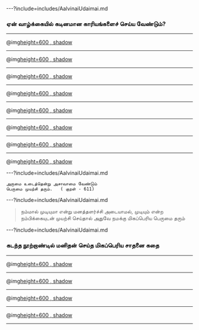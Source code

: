 ---?include=includes/AalvinaiUdaimai.md

### ஏன் வாழ்க்கையில் கடினமான காரியங்களைச் செய்ய வேண்டும்?

---

@img[height=600 , shadow](https://image.freepik.com/free-vector/big-team-celebrating-huge-business-success_3446-607.jpg)

---

@img[height=600 , shadow](https://image.freepik.com/free-photo/high-angle-woman-climbing-buildings_23-2148698882.jpg)

---

@img[height=600 , shadow](https://image.freepik.com/free-vector/business-thinking-background_1361-1262.jpg)

---

@img[height=600 , shadow](https://image.freepik.com/free-photo/female-student-playing-violin_107420-64785.jpg)


---

@img[height=600 , shadow](https://image.freepik.com/free-photo/cheerful-boy-swimming-pool_1098-20838.jpg)

---

@img[height=600 , shadow](https://image.freepik.com/free-photo/three-architects-front-building-with-big-windows_23-2147702506.jpg)

---

@img[height=600 , shadow](https://image.freepik.com/free-photo/girl-feels-exhausted-looks-sleepy_144627-51523.jpg)

---

@img[height=600 , shadow](https://image.freepik.com/free-photo/confused-bearded-man-shouting-standing-blackboard-backgro_176420-2937.jpg)

---?include=includes/AalvinaiUdaimai.md

```
அருமை உடைத்தென்று அசாவாமை வேண்டும்
பெருமை முயற்சி தரும்.	( குறள் - 611)

```

---?include=includes/AalvinaiUdaimai.md

> நம்மால் முடியுமா என்று மனத்தளர்ச்சி அடையாமல், முடியும் என்ற நம்பிக்கையுடன் முயற்சி செய்தால் அதுவே நமக்கு மிகப்பெரிய பெருமை தரும் 

---?include=includes/AalvinaiUdaimai.md

### கடந்த நூற்றாண்டில் மனிதன் செய்த மிகப்பெரிய சாதனை கதை

---

@img[height=600 , shadow](https://cdn.pixabay.com/photo/2011/12/14/12/23/solar-system-11111_960_720.jpg)

---

@img[height=600 , shadow](https://cdn.pixabay.com/photo/2019/06/16/01/45/moon-4276774_960_720.jpg)

---

@img[height=600 , shadow](https://cdn.pixabay.com/photo/2016/07/17/17/19/planet-1524268_960_720.jpg)

---

@img[height=600 , shadow](https://www.jpl.nasa.gov/edu/images/news/apollo11_main.jpg)

---

